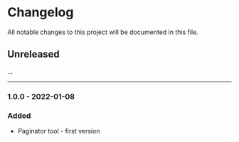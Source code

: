 # Changelog

All notable changes to this project will be documented in this file.

## Unreleased

...

---

### 1.0.0 - 2022-01-08

### Added

- Paginator tool - first version
